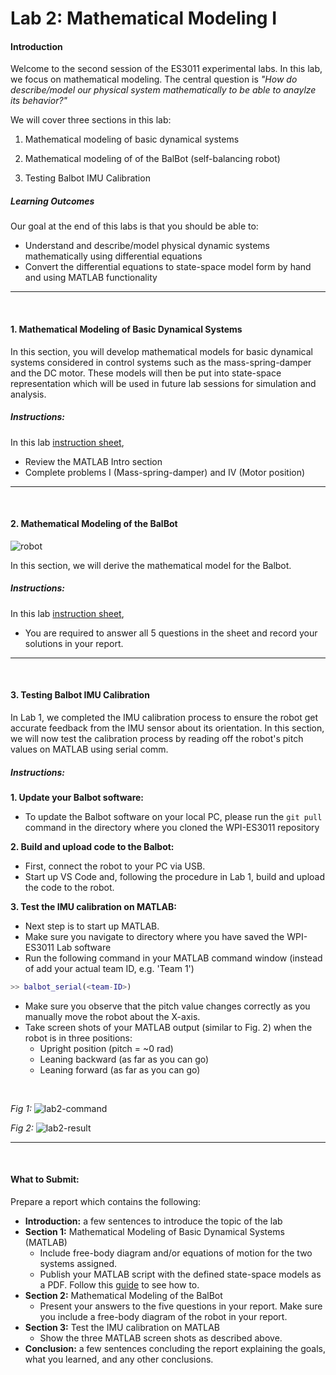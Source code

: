 # Lab 2: Mathematical Modeling I

<!-- ###### Description
* Learn how to develop mathematical models of physical dynamic systems. This would include:
    * Mass-spring-damper
    * DC motor
    * Self-balancing robot

###### What to Submit
* Report showing a summary of exercises completed for MATLAB and Simulink.
    * MATLAB code showing the state-space model of each dynamic systems -->


<!-- ![work_in_progress](../media/wip.jpg) -->

#### Introduction

Welcome to the second session of the ES3011 experimental labs. In this lab, we focus on mathematical modeling. The central question is *"How do describe/model our physical system mathematically to be able to anaylze its behavior?"*

We will cover three sections in this lab:

1. Mathematical modeling of basic dynamical systems

2. Mathematical modeling of of the BalBot (self-balancing robot)

3. Testing Balbot IMU Calibration

##### Learning Outcomes
Our goal at the end of this labs is that you should be able to:

* Understand and describe/model physical dynamic systems mathematically using differential equations
* Convert the differential equations to state-space model form by hand and using MATLAB functionality



*** 
<br>

#### 1. Mathematical Modeling of Basic Dynamical Systems

In this section, you will develop mathematical models for basic dynamical systems considered in control systems such as the mass-spring-damper and the DC motor. These models will then be put into state-space representation which will be used in future lab sessions for simulation and analysis.

##### Instructions:
In this lab [instruction sheet](../documents/Lab2.pdf),

* Review the MATLAB Intro section
* Complete problems I (Mass-spring-damper) and IV (Motor position)

*** 
<br>

#### 2. Mathematical Modeling of the BalBot

![robot](../media/robot.png)

In this section, we will derive the mathematical model for the Balbot.

##### Instructions:
In this lab [instruction sheet](../documents/ES3011_LAB2.pdf),

* You are required to answer all 5 questions in the sheet and record your solutions in your report.

*** 
<br>

#### 3. Testing Balbot IMU Calibration


In Lab 1, we completed the IMU calibration process to ensure the robot get accurate feedback from the IMU sensor about its orientation. In this section, we will now test the calibration process by reading off the robot's pitch values on MATLAB using serial comm.

##### Instructions:

**1. Update your Balbot software:**

- To update the Balbot software on your local PC, please run the `git pull` command in the directory where you cloned the WPI-ES3011 repository
    
<!-- ``` shell
$ git pull
``` -->

**2. Build and upload code to the Balbot:**

- First, connect the robot to your PC via USB.
- Start up VS Code and, following the procedure in Lab 1, build and upload the code to the robot.


**3. Test the IMU calibration on MATLAB:**

- Next step is to start up MATLAB. 
- Make sure you navigate to directory where you have saved the WPI-ES3011 Lab software
- Run the following command in your MATLAB command window (instead of <team-ID> add your actual team ID, e.g. 'Team 1')
``` matlab
>> balbot_serial(<team-ID>)
```

- Make sure you observe that the pitch value changes correctly as you manually move the robot about the X-axis.
- Take screen shots of your MATLAB output (similar to Fig. 2) when the robot is in three positions:
    - Upright position (pitch = ~0 rad)
    - Leaning backward (as far as you can go)
    - Leaning forward (as far as you can go)


<br>

*Fig 1:*
![lab2-command](../media/lab2-command.png)

*Fig 2:*
![lab2-result](../media/lab2-result.png)


*** 
<br>


#### What to Submit:
Prepare a report which contains the following:

* **Introduction:** a few sentences to introduce the topic of the lab
* **Section 1:** Mathematical Modeling of Basic Dynamical Systems (MATLAB)
    * Include free-body diagram and/or equations of motion for the two systems assigned.
    * Publish your MATLAB script with the defined state-space models as a PDF. Follow this [guide](https://www.mathworks.com/help/matlab/matlab_prog/publishing-matlab-code.html) to see how to.
* **Section 2:** Mathematical Modeling of the BalBot 
    * Present your answers to the five questions in your report. Make sure you include a free-body diagram of the robot in your report.
* **Section 3:** Test the IMU calibration on MATLAB
    * Show the three MATLAB screen shots as described above.
* **Conclusion:** a few sentences concluding the report explaining the goals, what you learned, and any other conclusions.



<!-- We can take a simplified approach to the modeling problem by decomposing the BalBot system into sub-components. This is a convenient assumption to simplify the modeling task. The sub-components are: (1) the robot wheels, (2) the motors, (3) robot chassis.  -->

<!-- ###### Preliminaries: Review the equivalent free-body diagram for the complete system

Following the system decomposition, we can draw a simplified representation of the robot as above. We have made a few assumptions:

* The robot moves only in the X-Y plane.
* The robot wheels don't slip, hence we can assume the wheel position is linearly related to the wheel radius and angular displacement.

![complete_system](../media/complete_system.jpg)



###### Question 1: Derive the equations of motion for the robot wheel

We have provided the free-body diagram of the robot wheel below. Your task is to derive the equations of motion for the wheel given the forces and torques acting on the wheel.

!!! note
    * `Fx` and `Fy` are the reaction forces of the robot chassis on the wheel.
    * `theta_wheel` is the angular displacement of the wheel.
    * `N` is the reaction force on the ground.
    * `Ft` is the traction force.
    * `Tm` is the motor torque on the wheel.

![wheel](../media/wheel.jpg)


###### Question 2: Derive the equations of motion for the robot chassis

We have provided the free-body diagram of the robot chassis below. Your task is to derive the equations of motion for the chassis given the forces and torques acting on it.

!!! note
    * `Fx` and `Fy` are the reaction forces of the robot chassis on the wheel.
    * `theta_p` is the angular displacement of the robot chassis in the sagittal plane.
    * `Mr` is the mass of the robot chassis.
    * `Tm` is the motor torque on the wheel.

![chassis](../media/chassis.jpg)


###### Question 3: Derive the relationship between motor torque and voltage, speed, etc.

Finally, you need to derive an equation which relates the torque generated by the motor and the supplied voltage. This is required to replace the torque values in the above equations because the control input to BalBot is motor voltage.

Please refer to the lab [instruction sheet](../documents/Lab2.pdf) for a reminder on the equations describing a DC motor.

![chassis](../media/motor.jpg) -->
